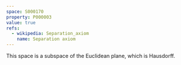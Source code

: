 ```yaml
---
space: S000170
property: P000003
value: true
refs:
  - wikipedia: Separation_axiom
    name: Separation axiom
---
```


This space is a subspace of the Euclidean plane, which is Hausdorff.
